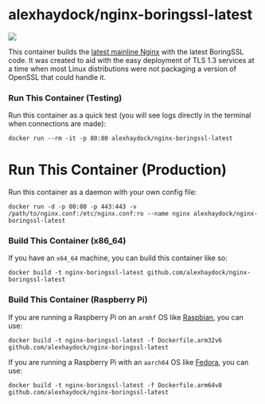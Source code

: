 # alexhaydock/nginx-boringssl-latest

[![](https://images.microbadger.com/badges/image/alexhaydock/nginx-boringssl-latest.svg)](https://microbadger.com/images/alexhaydock/nginx-boringssl-latest "Get your own image badge on microbadger.com")

This container builds the [latest mainline Nginx](https://nginx.org/en/CHANGES) with the latest BoringSSL code. It was created to aid with the easy deployment of TLS 1.3 services at a time when most Linux distributions were not packaging a version of OpenSSL that could handle it.

### Run This Container (Testing)
Run this container as a quick test (you will see logs directly in the terminal when connections are made):
```
docker run --rm -it -p 80:80 alexhaydock/nginx-boringssl-latest
```

# Run This Container (Production)
Run this container as a daemon with your own config file:
```
docker run -d -p 80:80 -p 443:443 -v /path/to/nginx.conf:/etc/nginx.conf:ro --name nginx alexhaydock/nginx-boringssl-latest
```

### Build This Container (x86_64)
If you have an `x64_64` machine, you can build this container like so:
```
docker build -t nginx-boringssl-latest github.com/alexhaydock/nginx-boringssl-latest
```

### Build This Container (Raspberry Pi)
If you are running a Raspberry Pi on an `armhf` OS like [Raspbian](https://www.raspberrypi.org/downloads/raspbian/), you can use:
```
docker build -t nginx-boringssl-latest -f Dockerfile.arm32v6 github.com/alexhaydock/nginx-boringssl-latest
```

If you are running a Raspberry Pi with an `aarch64` OS like [Fedora](https://fedoraproject.org/wiki/Architectures/ARM/Raspberry_Pi), you can use:
```
docker build -t nginx-boringssl-latest -f Dockerfile.arm64v8 github.com/alexhaydock/nginx-boringssl-latest
```